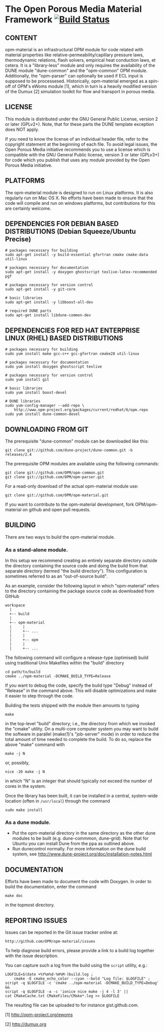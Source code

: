The Open Porous Media Material Framework [![Build Status](https://travis-ci.org/OPM/opm-material.svg?branch=master)](https://travis-ci.org/OPM/opm-material)
========================================

CONTENT
-------

opm-material is an infrastructural OPM module for code related with
material properties like relative-permeability/capillary pressure
laws, thermodynamic relations, flash solvers, empirical heat
conduction laws, et cetera. It is a "library-less" module and only
requires the availability of the DUNE module "dune-common" and the 
"opm-common" OPM module. Additionally, the "opm-parser" can optionally
be used if ECL input is supposed to be processesed. Historically,
opm-material emerged as a spin-off of OPM's eWoms module [1], which in
turn is a heavily modified version of the Dumux [2] simulation toolkit
for flow and transport in porous media.

LICENSE
-------

This module is distributed under the GNU General Public License,
version 2 or later (GPLv2+). Note, that for these parts the DUNE
template exception does NOT apply.

If you need to know the license of an individual header file, refer to
the copyright statement at the beginning of each file. To avoid legal
issues, the Open Porous Media initiative recommends you to use a
license which is compatible with the GNU General Public license,
version 3 or later (GPLv3+) for code which you publish that uses any
module provided by the Open Porous Media initiative.

PLATFORMS
---------

The opm-material module is designed to run on Linux platforms. It is
also regularly run on Mac OS X. No efforts have been made to ensure
that the code will compile and run on windows platforms, but
contributions for this are certainly welcome.


DEPENDENCIES FOR DEBIAN BASED DISTRIBUTIONS (Debian Squeeze/Ubuntu Precise)
---------------------------------------------------------------------------

```
# packages necessary for building
sudo apt-get install -y build-essential gfortran cmake cmake-data util-linux

# packages necessary for documentation
sudo apt-get install -y doxygen ghostscript texlive-latex-recommended pgf

# packages necessary for version control
sudo apt-get install -y git-core

# basic libraries
sudo apt-get install -y libboost-all-dev

# required DUNE parts
sudo apt-get install libdune-common-dev
```

DEPENDENCIES FOR RED HAT ENTERPRISE LINUX (RHEL) BASED DISTRIBUTIONS
--------------------------------------------------------------------

```
# packages necessary for building
sudo yum install make gcc-c++ gcc-gfortran cmake28 util-linux

# packages necessary for documentation
sudo yum install doxygen ghostscript texlive

# packages necessary for version control
sudo yum install git

# basic libraries
sudo yum install boost-devel

# DUNE libraries
sudo yum-config-manager --add-repo \
    http://www.opm-project.org/packages/current/redhat/6/opm.repo
sudo yum install dune-common-devel
```

DOWNLOADING FROM GIT
--------------------

The prerequisite "dune-common" module can be downloaded like this:

```
git clone git://github.com/dune-project/dune-common.git -b releases/2.4
```

The prerequisite OPM modules are available using the following commands:

```
git clone git://github.com/OPM/opm-common.git
git clone git://github.com/OPM/opm-parser.git
```

For a read-only download of the actual opm-material module use:

```
git clone git://github.com/OPM/opm-material.git
```

If you want to contribute to the opm-material development, fork
OPM/opm-material on github and open pull requests.

BUILDING
--------

There are two ways to build the opm-material module.

### As a stand-alone module.
In this setup we recommend creating an entirely separate directory
outside the directory containing the source code and doing the build
from that separate directory (termed "the build directory").  This
configuration is sometimes referred to as an "out-of-source build".

As an example, consider the following layout in which "opm-material" refers
to the directory containing the package source code as downloaded from
GitHub

    workspace
      |
      +-- build
      |
      +-- opm-material
      |     |
      |     +-- ...
      |     |
      |     +-- opm
      |     |
      |     +-- ...

The following command will configure a release-type (optimised) build using traditional
Unix Makefiles within the "build" directory

    cd path/to/build
    cmake ../opm-material -DCMAKE_BUILD_TYPE=Release

If you want to debug the code, specify the build type "Debug" instead of "Release" in
the command above. This will disable optimizations and make it easier to step through
the code.

Building the tests shipped with the module then amounts to typing

    make

in the top-level "build" directory; i.e., the directory from which we
invoked the "cmake" utility.  On a multi-core computer system you may
want to build the software in parallel (make(1)'s "job-server" mode) in
order to reduce the total amount of time needed to complete the build.
To do so, replace the above "make" command with

    make -j N

or, possibly,

    nice -20 make -j N

in which "N" is an integer that should typically not exceed the number
of cores in the system.

Once the library has been built, it can be installed in a central,
system-wide location (often in `/usr/local`) through the command

    sudo make install


### As a dune module.
 - Put the opm-material directory in the same directory as the other
   dune modules to be built (e.g. dune-commmon, dune-grid). Note that
   for Ubuntu you can install Dune from the ppa as outlined above.
 - Run dunecontrol normally. For more information on the dune build
   system, see http://www.dune-project.org/doc/installation-notes.html


DOCUMENTATION
-------------

Efforts have been made to document the code with Doxygen.
In order to build the documentation, enter the command

    make doc

in the topmost directory.


REPORTING ISSUES
----------------

Issues can be reported in the Git issue tracker online at:

    http://github.com/OPM/opm-material/issues

To help diagnose build errors, please provide a link to a build log together
with the issue description.

You can capture such a log from the build using the `script` utility, e.g.:

    LOGFILE=$(date +%Y%m%d-%H%M-)build.log ;
        cmake -E cmake_echo_color --cyan --bold "Log file: $LOGFILE" ;
    script -q $LOGFILE -c 'cmake ../opm-material -DCMAKE_BUILD_TYPE=Debug' &&
    script -q $LOGFILE -a -c 'ionice nice make -j 4 -l 3' ||
    cat CMakeCache.txt CMakeFiles/CMake*.log >> $LOGFILE

The resulting file can be uploaded to for instance gist.github.com.

[1] http://opm-project.org/ewoms

[2] http://dumux.org
